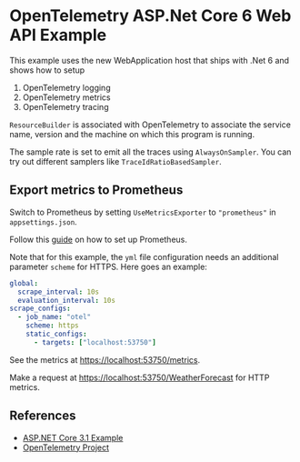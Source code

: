 # OpenTelemetry ASP.Net Core 6  Web API Example

This example uses the new WebApplication host that ships with .Net 6
and shows how to setup

1. OpenTelemetry logging
2. OpenTelemetry metrics
3. OpenTelemetry tracing

`ResourceBuilder` is associated with OpenTelemetry to associate the
service name, version and the machine on which this program is running.

The sample rate is set to emit all the traces using `AlwaysOnSampler`.
You can try out different samplers like `TraceIdRatioBasedSampler`.

## Export metrics to Prometheus

Switch to Prometheus by setting `UseMetricsExporter` to `"prometheus"` in `appsettings.json`.

Follow this [guide](../../docs/metrics/getting-started-prometheus-grafana/README.md#collect-metrics-using-prometheus)
on how to set up Prometheus.

Note that for this example, the `yml` file configuration needs an additional
parameter `scheme` for HTTPS. Here goes an example:

```yaml
global:
  scrape_interval: 10s
  evaluation_interval: 10s
scrape_configs:
  - job_name: "otel"
    scheme: https
    static_configs:
      - targets: ["localhost:53750"]
```

See the metrics at [https://localhost:53750/metrics](https://localhost:53750/metrics).

Make a request at [https://localhost:53750/WeatherForecast](https://localhost:53750/WeatherForecast)
for HTTP metrics.

## References

* [ASP.NET Core 3.1 Example](https://github.com/open-telemetry/opentelemetry-dotnet/tree/98cb28974af43fc893ab80a8cead6e2d4163e144/examples/AspNetCore)
* [OpenTelemetry Project](https://opentelemetry.io/)
